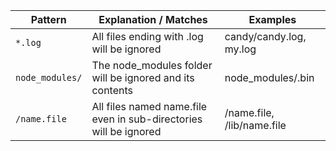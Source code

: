 | Pattern | Explanation / Matches | Examples |
|-|-|-|
|`*.log`| All files ending with .log will be ignored|candy/candy.log, my.log |
|`node_modules/`| The node_modules folder will be ignored and its contents | node_modules/.bin |
|`/name.file` | All files named name.file even in sub-directories will be ignored | /name.file, /lib/name.file |
